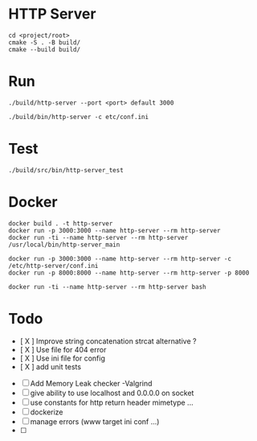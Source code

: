 # HTTP Server

```
cd <project/root>
cmake -S . -B build/
cmake --build build/
```

# Run

```
./build/http-server --port <port> default 3000

./build/bin/http-server -c etc/conf.ini
```

# Test

```
./build/src/bin/http-server_test
```

# Docker

```
docker build . -t http-server
docker run -p 3000:3000 --name http-server --rm http-server
docker run -ti --name http-server --rm http-server /usr/local/bin/http-server_main

docker run -p 3000:3000 --name http-server --rm http-server -c /etc/http-server/conf.ini
docker run -p 8000:8000 --name http-server --rm http-server -p 8000

docker run -ti --name http-server --rm http-server bash
```

# Todo

- [ X ] Improve string concatenation strcat alternative ?
- [ X ] Use file for 404 error
- [ X ] Use ini file for config
- [ X ] add unit tests
- [ ] Add Memory Leak checker -Valgrind
- [ ] give ability to use localhost and 0.0.0.0 on socket
- [ ] use constants for http return header mimetype ...
- [ ] dockerize
- [ ] manage errors (www target ini conf ...)
- [ ] 
